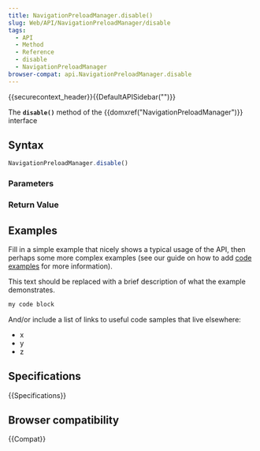 ```yaml
---
title: NavigationPreloadManager.disable()
slug: Web/API/NavigationPreloadManager/disable
tags:
  - API
  - Method
  - Reference
  - disable
  - NavigationPreloadManager
browser-compat: api.NavigationPreloadManager.disable
---
```

{{securecontext_header}}{{DefaultAPISidebar("")}}

The **`disable()`** method of the {{domxref("NavigationPreloadManager")}} interface 

## Syntax

```js
NavigationPreloadManager.disable()
```

### Parameters



### Return Value



## Examples

Fill in a simple example that nicely shows a typical usage of the API, then perhaps some more complex examples (see our guide on how to add [code examples](/en-US/docs/MDN/Contribute/Structures/Code_examples) for more information).

This text should be replaced with a brief description of what the example demonstrates.

```js
my code block
```

And/or include a list of links to useful code samples that live elsewhere:

*   x
*   y
*   z

## Specifications

{{Specifications}}

## Browser compatibility

{{Compat}}

